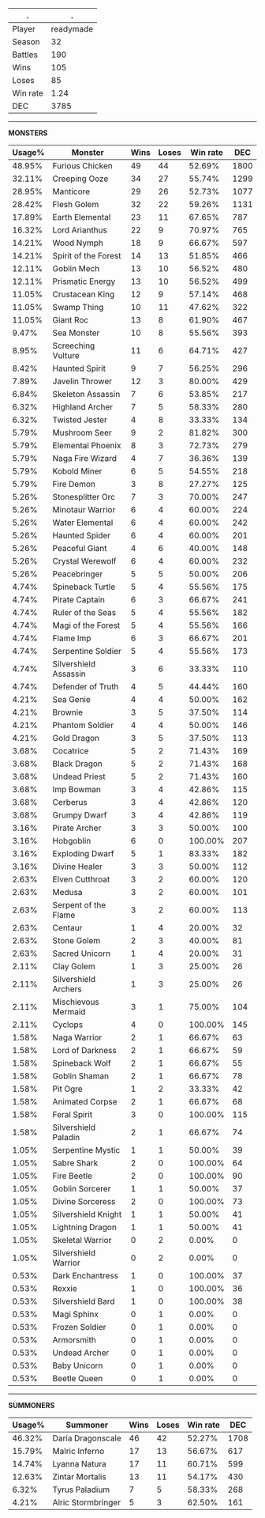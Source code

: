 .|.
|-|-
Player|readymade
Season|32
Battles|190
Wins|105
Loses|85
Win rate|1.24
DEC|3785

---
**MONSTERS**

Usage%|Monster|Wins|Loses|Win rate|DEC|
-|-|-|-|-|-|
48.95%|Furious Chicken|49|44|52.69%|1800|
32.11%|Creeping Ooze|34|27|55.74%|1299|
28.95%|Manticore|29|26|52.73%|1077|
28.42%|Flesh Golem|32|22|59.26%|1131|
17.89%|Earth Elemental|23|11|67.65%|787|
16.32%|Lord Arianthus|22|9|70.97%|765|
14.21%|Wood Nymph|18|9|66.67%|597|
14.21%|Spirit of the Forest|14|13|51.85%|466|
12.11%|Goblin Mech|13|10|56.52%|480|
12.11%|Prismatic Energy|13|10|56.52%|499|
11.05%|Crustacean King|12|9|57.14%|468|
11.05%|Swamp Thing|10|11|47.62%|322|
11.05%|Giant Roc|13|8|61.90%|467|
9.47%|Sea Monster|10|8|55.56%|393|
8.95%|Screeching Vulture|11|6|64.71%|427|
8.42%|Haunted Spirit|9|7|56.25%|296|
7.89%|Javelin Thrower|12|3|80.00%|429|
6.84%|Skeleton Assassin|7|6|53.85%|217|
6.32%|Highland Archer|7|5|58.33%|280|
6.32%|Twisted Jester|4|8|33.33%|134|
5.79%|Mushroom Seer|9|2|81.82%|300|
5.79%|Elemental Phoenix|8|3|72.73%|279|
5.79%|Naga Fire Wizard|4|7|36.36%|139|
5.79%|Kobold Miner|6|5|54.55%|218|
5.79%|Fire Demon|3|8|27.27%|125|
5.26%|Stonesplitter Orc|7|3|70.00%|247|
5.26%|Minotaur Warrior|6|4|60.00%|224|
5.26%|Water Elemental|6|4|60.00%|242|
5.26%|Haunted Spider|6|4|60.00%|201|
5.26%|Peaceful Giant|4|6|40.00%|148|
5.26%|Crystal Werewolf|6|4|60.00%|232|
5.26%|Peacebringer|5|5|50.00%|206|
4.74%|Spineback Turtle|5|4|55.56%|175|
4.74%|Pirate Captain|6|3|66.67%|241|
4.74%|Ruler of the Seas|5|4|55.56%|182|
4.74%|Magi of the Forest|5|4|55.56%|166|
4.74%|Flame Imp|6|3|66.67%|201|
4.74%|Serpentine Soldier|5|4|55.56%|173|
4.74%|Silvershield Assassin|3|6|33.33%|110|
4.74%|Defender of Truth|4|5|44.44%|160|
4.21%|Sea Genie|4|4|50.00%|162|
4.21%|Brownie|3|5|37.50%|114|
4.21%|Phantom Soldier|4|4|50.00%|146|
4.21%|Gold Dragon|3|5|37.50%|113|
3.68%|Cocatrice|5|2|71.43%|169|
3.68%|Black Dragon|5|2|71.43%|168|
3.68%|Undead Priest|5|2|71.43%|160|
3.68%|Imp Bowman|3|4|42.86%|115|
3.68%|Cerberus|3|4|42.86%|120|
3.68%|Grumpy Dwarf|3|4|42.86%|119|
3.16%|Pirate Archer|3|3|50.00%|100|
3.16%|Hobgoblin|6|0|100.00%|207|
3.16%|Exploding Dwarf|5|1|83.33%|182|
3.16%|Divine Healer|3|3|50.00%|112|
2.63%|Elven Cutthroat|3|2|60.00%|120|
2.63%|Medusa|3|2|60.00%|101|
2.63%|Serpent of the Flame|3|2|60.00%|113|
2.63%|Centaur|1|4|20.00%|32|
2.63%|Stone Golem|2|3|40.00%|81|
2.63%|Sacred Unicorn|1|4|20.00%|31|
2.11%|Clay Golem|1|3|25.00%|26|
2.11%|Silvershield Archers|1|3|25.00%|26|
2.11%|Mischievous Mermaid|3|1|75.00%|104|
2.11%|Cyclops|4|0|100.00%|145|
1.58%|Naga Warrior|2|1|66.67%|63|
1.58%|Lord of Darkness|2|1|66.67%|59|
1.58%|Spineback Wolf|2|1|66.67%|55|
1.58%|Goblin Shaman|2|1|66.67%|78|
1.58%|Pit Ogre|1|2|33.33%|42|
1.58%|Animated Corpse|2|1|66.67%|68|
1.58%|Feral Spirit|3|0|100.00%|115|
1.58%|Silvershield Paladin|2|1|66.67%|74|
1.05%|Serpentine Mystic|1|1|50.00%|39|
1.05%|Sabre Shark|2|0|100.00%|64|
1.05%|Fire Beetle|2|0|100.00%|90|
1.05%|Goblin Sorcerer|1|1|50.00%|37|
1.05%|Divine Sorceress|2|0|100.00%|73|
1.05%|Silvershield Knight|1|1|50.00%|41|
1.05%|Lightning Dragon|1|1|50.00%|41|
1.05%|Skeletal Warrior|0|2|0.00%|0|
1.05%|Silvershield Warrior|0|2|0.00%|0|
0.53%|Dark Enchantress|1|0|100.00%|37|
0.53%|Rexxie|1|0|100.00%|36|
0.53%|Silvershield Bard|1|0|100.00%|38|
0.53%|Magi Sphinx|0|1|0.00%|0|
0.53%|Frozen Soldier|0|1|0.00%|0|
0.53%|Armorsmith|0|1|0.00%|0|
0.53%|Undead Archer|0|1|0.00%|0|
0.53%|Baby Unicorn|0|1|0.00%|0|
0.53%|Beetle Queen|0|1|0.00%|0|

---
**SUMMONERS**

Usage%|Summoner|Wins|Loses|Win rate|DEC|
-|-|-|-|-|-|
46.32%|Daria Dragonscale|46|42|52.27%|1708|
15.79%|Malric Inferno|17|13|56.67%|617|
14.74%|Lyanna Natura|17|11|60.71%|599|
12.63%|Zintar Mortalis|13|11|54.17%|430|
6.32%|Tyrus Paladium|7|5|58.33%|268|
4.21%|Alric Stormbringer|5|3|62.50%|161|
